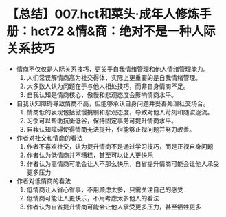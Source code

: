 # 【总结】007.hct和菜头·成年人修炼手册：hct72 &情&商：绝对不是一种人际关系技巧

-   情商不仅仅是人际关系技巧，更关乎自我情绪管理和他人情绪管理能力。
    1.  人们常误解情商高为社交得体，实际上更重要的是自我情绪管理。
    2.  大多数人认为问题在于与他人相处技巧，而非自身情商不足。
    3.  自我认知是情商核心，傲慢和悲观态度会影响情商水平。
-   自我认知障碍导致情商不高，但能够承认自身问题并妥善处理社交场合。
    1.  情商低的表现包括傲慢挑剔和悲观态度，导致对他人苛刻和随波逐流。
    2.  习惯可以帮助抗衡低谷，保持固定事务可提升情商水平。
    3.  自我认知障碍使得情商无法提升，但能够正视问题并努力改善。
-   作者对社交和情商的看法
    1.  作者不喜欢社交，认为提升情商不是通过学习技巧，而是正视自身问题
    2.  作者认为低情商并不糟糕，甚至可以让人更快乐
    3.  作者认为高情商可能会让人不那么快乐，自省提升情商可能会让他人承受更多压力
-   作者对低情商的看法
    1.  低情商让人省心省事，不用顾虑太多，只需关注自己的感受
    2.  低情商可能让人更快乐，不用考虑太多他人的看法
    3.  作者认为自省提升情商可能会让他人承受更多压力，甚至牺牲更多